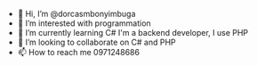 - 👋 Hi, I’m @dorcasmbonyimbuga
- 👀 I’m interested with programmation 
- 🌱 I’m currently learning C#
I'm a backend developer, I use PHP 
- 💞️ I’m looking to collaborate on C# and PHP
- 📫 How to reach me 0971248686

<!---
dorcasmbonyimbuga/dorcasmbonyimbuga is a ✨ special ✨ repository because its `README.md` (this file) appears on your GitHub profile.
You can click the Preview link to take a look at your changes.
--->

